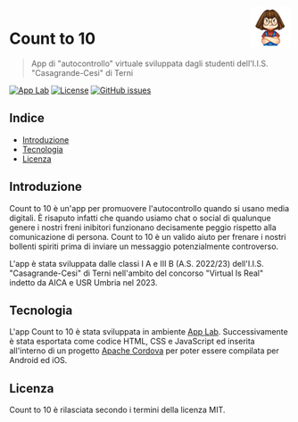 <a href="https://www.casagrandecesi.edu.it/">
    <img src="pictures/icona-github.png" alt="Count to 10 logo" title="Count to 10" align="right" height="72" />
</a>

# Count to 10
> App di "autocontrollo" virtuale sviluppata dagli studenti dell'I.I.S. "Casagrande-Cesi" di Terni

[![App Lab](https://img.shields.io/badge/code.org-applab-blue.svg)](https://code.org/educate/applab)
[![License](https://img.shields.io/github/license/casagrandecesi/count-to-10.svg)](https://opensource.org/licenses/MIT)
[![GitHub issues](https://img.shields.io/github/issues/casagrandecesi/count-to-10.svg)](https://github.com/casagrandecesi/count-to-10/issues)

## Indice

- [Introduzione](#introduzione)
- [Tecnologia](#tecnologia)
- [Licenza](#licenza)

## Introduzione

Count to 10 è un'app per promuovere l'autocontrollo quando si usano media digitali. È risaputo infatti che quando usiamo chat o social di qualunque genere i nostri freni inibitori funzionano decisamente peggio rispetto alla comunicazione di persona. Count to 10 è un valido aiuto per frenare i nostri bollenti spiriti prima di inviare un messaggio potenzialmente controverso.

L'app è stata sviluppata dalle classi I A e III B (A.S. 2022/23) dell'I.I.S. "Casagrande-Cesi" di Terni nell'ambito del concorso "Virtual Is Real" indetto da AICA e USR Umbria nel 2023.

## Tecnologia

L'app Count to 10 è stata sviluppata in ambiente [App Lab](https://code.org/educate/applab). Successivamente è stata esportata come codice HTML, CSS e JavaScript ed inserita all'interno di un progetto [Apache Cordova](https://cordova.apache.org/) per poter essere compilata per Android ed iOS.

## Licenza

Count to 10 è rilasciata secondo i termini della licenza MIT.